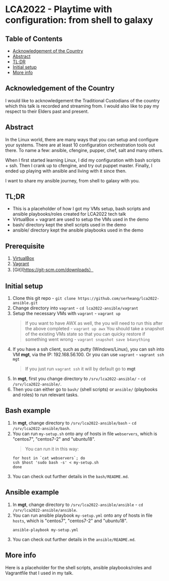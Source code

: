 # LCA2022 - Playtime with configuration: from shell to galaxy

## Table of Contents
- [Acknowledgement of the Country](#acknowledgement-of-the-country)
- [Abstract](#abstract)
- [TL;DR](#tldr)
- [Initial setup](#initial-setup)
- [More info](#more-info)

##  Acknowledgement of the Country
I would like to acknowledgement the Traditional Custodians of the country which this talk is recorded and streaming from.  I would also like to pay my respect to their Elders past and present.

## Abstract
In the Linux world, there are many ways that you can setup and configure your systems.  There are at least 10 configuration orchestration tools out there.  To name a few: ansible, cfengine, pupper, chef, salt and many others.  

When I first started learning Linux, I did  my configuration with bash scripts + ssh.  Then I crank up to cfengine, and try out  puppet master.  Finally, I ended up playing with ansible and living with it since then.  

I want to share my ansible journey, from shell to galaxy with you.

## TL;DR
- This is a placeholder of how I got my VMs setup, bash scripts and ansible playbooks/roles created for LCA2022 tech talk
- VirtualBox + vagrant are used to setup the VMs used in the demo  
- bash/ directory kept the shell scripts used in the demo
- ansible/ directory kept the ansible playbooks used in the demo

## Prerequisite
1. [VirtualBox](https://www.virtualbox.org/)
1. [Vagrant](https://www.vagrantup.com/)
1. [Git](https://git-scm.com/downloads）

## Initial setup
1. Clone this git repo - `git clone https://github.com/serheang/lca2022-ansible.git`  
1. Change directory into `vagrant` - `cd lca2022-ansible/vagrant`  
1. Setup the necessary VMs with `vagrant` - `vagrant up`
    > If you want to have AWX as well, the you will need to run this after the above completed - `vagrant up awx`
	> You should take a snapshot of the existing VMs state so that you can quicky restore if something went wrong - `vagrant snapshot save b4anything`
1. If you have a ssh client, such as putty (Windows/Linux), you can ssh into VM **mgt**, via the IP: 192.168.56.100.  Or you can use `vagrant` - `vagrant ssh mgt`
    > If you just run `vagrant ssh` it will by default go to **mgt**
1. In **mgt**, first you change directory to `/srv/lca2022-ansible/` - `cd /srv/lca2022-ansible/`.
1. Then you can either go to `bash/` (shell scripts) or `ansible/` (playbooks and roles) to run relevant tasks.

## Bash example
1. In **mgt**, change directory to `/srv/lca2022-ansible/bash` - `cd /srv/lca2022-ansible/bash`.
1. You can run `my-setup.sh` onto any of hosts in file `webservers`, which is "centos7", "centos7-2" and "ubuntu18".
    > You can run it in this way:
	```
	for host in `cat webservers`; do
	ssh $host 'sudo bash -s' < my-setup.sh
	done
	```
1. You can check out further details in the `bash/README.md`.

## Ansible example
1. In **mgt**, change directory to `/srv/lca2022-ansible/ansible` - `cd /srv/lca2022-ansible/ansible`.
1. You can run ansible playbook `my-setup.yml` onto any of hosts in file `hosts`, which is "centos7", "centos7-2" and "ubuntu18".
	```
	ansible-playbook my-setup.yml 
	```
1. You can check out further details in the `ansible/README.md`.

## More info
Here is a placeholder for the shell scripts, ansible playbooks/roles and Vagrantfile that I used in my talk.  
